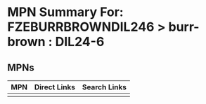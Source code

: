 



# MPN Summary For: FZEBURRBROWNDIL246 > burr-brown : DIL24-6

## MPNs
  

|MPN|Direct Links|Search Links|
| :--- | :--- | :--- |
||||
